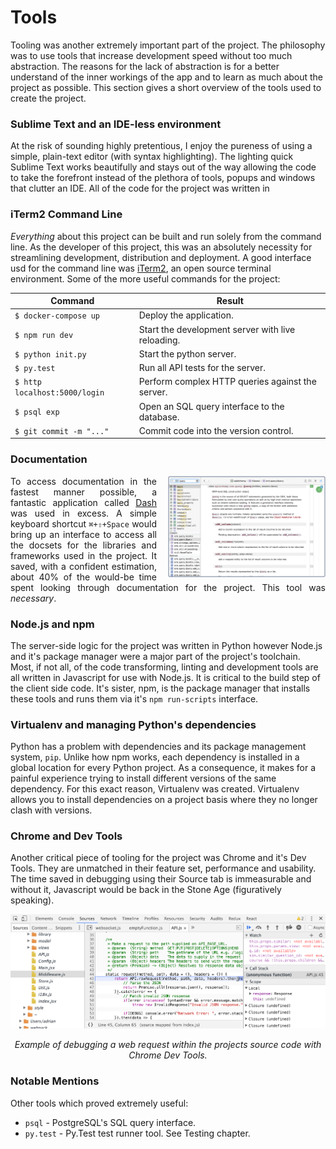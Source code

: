 # Tools
Tooling was another extremely important part of the project. The philosophy was to use tools that increase development speed without too much abstraction. The reasons for the lack of abstraction is for a better understand of the inner workings of the app and to learn as much about the project as possible. This section gives a short overview of the tools used to create the project.

### Sublime Text and an IDE-less environment
At the risk of sounding highly pretentious, I enjoy the pureness of using a simple, plain-text editor (with syntax highlighting). The lighting quick Sublime Text works beautifully and stays out of the way allowing the code to take the forefront instead of the plethora of tools, popups and windows that clutter an IDE. All of the code for the project was written in 

### iTerm2 Command Line
*Everything* about this project can be built and run solely from the command line. As the developer of this project, this was an absolutely necessity for streamlining development, distribution and deployment. A good interface usd for the command line was [iTerm2](http://iterm2.com/), an open source terminal environment. Some of the more useful commands for the project:

|               Command         |          Result         |
|-------------------------------|-------------------------|
| `$ docker-compose up`         | Deploy the application. |
| `$ npm run dev`               | Start the development server with live reloading. |
| `$ python init.py`            | Start the python server.       |
| `$ py.test`                   | Run all API tests for the server. |
| `$ http localhost:5000/login` | Perform complex HTTP queries against the server. |
| `$ psql exp`                  | Open an SQL query interface to the database. |
| `$ git commit -m "..."`        | Commit code into the version control. |

### Documentation

<img src="assets/dash.png" style="width: 50%; float: right; margin-left: 18px" />

<div style="text-align:justify">To access documentation in the fastest manner possible, a fantastic application called <a href="https://kapeli.com/dash">Dash</a> was used in excess. A simple keyboard shortcut <code>⌘+⇧+Space</code> would bring up an interface to access all the docsets for the libraries and frameworks used in the project. It saved, with a confident estimation, about 40% of the would-be time spent looking through documentation for the project. This tool was <i>necessary</i>.</div>

### Node.js and npm
The server-side logic for the project was written in Python however Node.js and it's package manager were a major part of the project's toolchain. Most, if not all, of the code transforming, linting and development tools are all written in Javascript for use with Node.js. It is critical to the build step of the client side code. It's sister, npm, is the package manager that installs these tools and runs them via it's `npm run-scripts` interface.

### Virtualenv and managing Python's dependencies
Python has a problem with dependencies and its package management system, `pip`. Unlike how npm works, each dependency is installed in a global location for every Python project. As a consequence, it makes for a painful experience trying to install different versions of the same dependency. For this exact reason, Virtualenv was created. Virtualenv allows you to install dependencies on a project basis where they no longer clash with versions.

### Chrome and Dev Tools
Another critical piece of tooling for the project was Chrome and it's Dev Tools. They are unmatched in their feature set, performance and usability. The time saved in debugging using their Source tab is immeasurable and without it, Javascript would be back in the Stone Age (figuratively speaking).

![](assets/devtools.png)
<center><i>Example of debugging a web request within the projects source code with Chrome Dev Tools.</i></center>

### Notable Mentions
Other tools which proved extremely useful:

* `psql` - PostgreSQL's SQL query interface.
* `py.test` - Py.Test test runner tool. See Testing chapter.